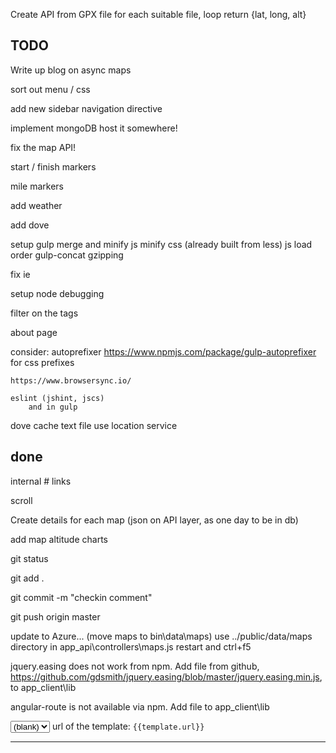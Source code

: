 

Create API from GPX file
	for each suitable file, loop
	return {lat, long, alt}


## TODO
Write up blog on async maps

sort out menu / css

add new sidebar navigation directive

implement mongoDB
	host it somewhere!

fix the map API!

start / finish markers

mile markers

add weather

add dove

setup gulp
	merge and minify js
	minify css (already built from less)
	js load order
	gulp-concat
	gzipping

fix ie

setup node debugging

filter on the tags

about page

consider:
	autoprefixer https://www.npmjs.com/package/gulp-autoprefixer for css prefixes

	https://www.browsersync.io/

	eslint (jshint, jscs)
		and in gulp

dove
	cache text file
	use location service



## done
internal # links

scroll

Create details for each map (json on API layer, as one day to be in db)

add map altitude charts




git status

git add .

git commit -m "checkin comment"

git push origin master


update to Azure...
	(move maps to bin\data\maps)
	use ../public/data/maps directory in app_api\controllers\maps.js
		restart and ctrl+f5




jquery.easing does not work from npm.  Add file from github, https://github.com/gdsmith/jquery.easing/blob/master/jquery.easing.min.js, to app_client\lib

angular-route is not available via npm.  Add file to app_client\lib




<div ng-controller="ExampleController">
	<select ng-model="template" ng-options="t.name for t in templates">
		<option value="">(blank)</option>
	</select>
	url of the template: <code>{{template.url}}</code>
	<hr/>
	<div class="slide-animate-container">
		<div class="slide-animate" ng-include="template.url"></div>
	</div>
</div>
